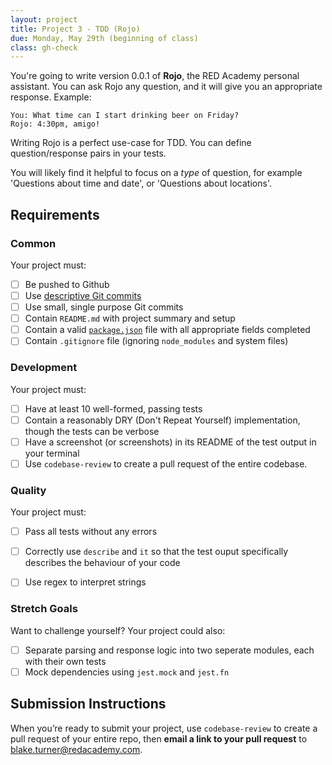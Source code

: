 ```yaml
---
layout: project
title: Project 3 - TDD (Rojo)
due: Monday, May 29th (beginning of class)
class: gh-check
---
```


You're going to write version 0.0.1 of __Rojo__, the RED Academy personal assistant.
You can ask Rojo any question, and it will give you an appropriate response.
Example:

```
You: What time can I start drinking beer on Friday?
Rojo: 4:30pm, amigo!
```

Writing Rojo is a perfect use-case for TDD. You can define question/response pairs in your tests.

You will likely find it helpful to focus on a _type_ of question, for example 'Questions about time and date',
or 'Questions about locations'.


## Requirements

### Common

Your project must:

- [ ] Be pushed to Github 
- [ ] Use [descriptive Git commits](http://chris.beams.io/posts/git-commit/)
- [ ] Use small, single purpose Git commits
- [ ] Contain `README.md` with project summary and setup
- [ ] Contain a valid [`package.json`](http://browsenpm.org/package.json) file with all appropriate fields completed
- [ ] Contain `.gitignore` file (ignoring `node_modules` and system files)

### Development

Your project must:

- [ ] Have at least 10 well-formed, passing tests
- [ ] Contain a reasonably DRY (Don't Repeat Yourself) implementation, though the tests can be verbose
- [ ] Have a screenshot (or screenshots) in its README of the test output in your terminal
- [ ] Use `codebase-review` to create a pull request of the entire codebase.

### Quality

Your project must:

- [ ] Pass all tests without any errors
- [ ] Correctly use `describe` and `it` so that the test ouput specifically describes the behaviour of your code
- [ ] Use regex to interpret strings


### Stretch Goals

Want to challenge yourself? Your project could also:

- [ ] Separate parsing and response logic into two seperate modules, each with their own tests
- [ ] Mock dependencies using `jest.mock` and `jest.fn`

## Submission Instructions

When you’re ready to submit your project, use `codebase-review` to create a pull request of your entire repo,
then **email a link to your pull request** to blake.turner@redacademy.com.
